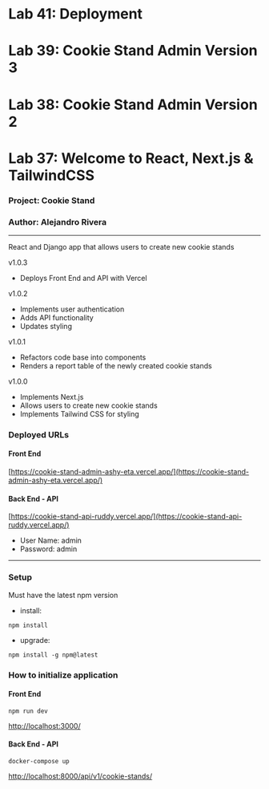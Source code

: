 # Lab 41: Deployment

# Lab 39: Cookie Stand Admin Version 3

# Lab 38: Cookie Stand Admin Version 2

# Lab 37: Welcome to React, Next.js & TailwindCSS

### Project: Cookie Stand

### Author: Alejandro Rivera

---
React and Django app that allows users to create new cookie stands

v1.0.3
  * Deploys Front End and API with Vercel

v1.0.2
  * Implements user authentication
  * Adds API functionality
  * Updates styling

v1.0.1
  * Refactors code base into components
  * Renders a report table of the newly created cookie stands

v1.0.0 

  * Implements Next.js
  * Allows users to create new cookie stands
  * Implements Tailwind CSS for styling

### Deployed URLs

#### Front End

[https://cookie-stand-admin-ashy-eta.vercel.app/](https://cookie-stand-admin-ashy-eta.vercel.app/)

#### Back End - API

[https://cookie-stand-api-ruddy.vercel.app/](https://cookie-stand-api-ruddy.vercel.app/)

* User Name: admin
* Password: admin

--- 

### Setup

Must have the latest npm version

* install:

```commandline
npm install 
```

* upgrade:

```upgrade
npm install -g npm@latest
```

### How to initialize application

#### Front End

```commandline
npm run dev
```

[http://localhost:3000/](http://localhost:3000/)

#### Back End - API

```commandline
docker-compose up
```

[http://localhost:8000/api/v1/cookie-stands/](http://localhost:8000/api/v1/cookie-stands/)

